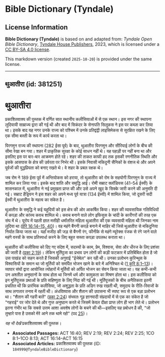 # Bible Dictionary (Tyndale)

## License Information

**Bible Dictionary (Tyndale)** is based on and adapted from: _Tyndale Open Bible Dictionary_, [Tyndale House Publishers](https://tyndaleopenresources.com/), 2023, which is licensed under a [CC BY-SA 4.0 license](https://creativecommons.org/licenses/by-sa/4.0/legalcode.en).

This markdown version (created `2025-10-20`) is provided under the same license.



--------------------------------

## थुआतीरा (id: 381251)

थुआतीरा
=======

प्रकाशितवाक्य की पुस्तक में वर्णित सात स्थानीय कलीसियाओं में से एक स्थान। इस नगर की स्थापना लुदियायी साम्राज्य द्वारा की गई थी और बाद में सिकंदर के सेनापति सिलूकस ने इस पर कब्ज़ा कर लिया था। इसके बाद यह नगर उनके राज्य को पश्चिम में उनके प्रतिद्वंद्वी लाइसिमेकस से सुरक्षित रखने के लिए एक सीमा बस्ती के रूप में कार्य करता था।

पिरगमुन राज्य की स्थापना (282 ईसा पूर्व) के बाद, थुआतीरा पिरगमुन और सीरियाई लोगों के बीच की सीमा रेखा बन गया। शहर में प्राकृतिक सुरक्षा के कोई साधन नहीं थे। यह पहाड़ी पर नहीं बना था और इसलिए इस पर बार\-बार आक्रमण होते रहे। शहर की ताकत काफी हद तक इसकी रणनीतिक स्थिति और इसके आसपास के क्षेत्र की उर्वरता पर निर्भर थी। इसके निवासी मकिदुनी सैनिकों के वंशज थे और अपने पूर्वजों की युद्धप्रियता को बनाए रखते थे। वे शहर के प्रबल रक्षक थे।

जब रोम ने 189 ईसा पूर्व में अन्तियोकस को हराया, तो थुआतीरा को रोम के सहयोगी पिरगमुन के राज्य में शामिल कर लिया गया। इसके बाद शांति और समृद्धि आई। रोमी सम्राट क्लॉडियस (41–54 ईस्वी) के शासनकाल में, थुआतीरा ने नई प्रमुखता प्राप्त की और उसे अपने खुद के सिक्के जारी करने की अनुमति दी गई। सम्राट हैड्रियन ने इस शहर को अपने मध्य पूर्व यात्रा (134 ईस्वी) में शामिल किया, जो दूसरी सदी ईस्वी में थुआतीरा के महत्व का संकेत है।

थुआतीरा के समृद्धि ने कई यहूदियों को इस क्षेत्र की ओर आकर्षित किया। शहर की व्यावसायिक गतिविधियों में कपड़ा और कांस्य कवच शामिल थे। कवच बनाने वाले लोग इफिसुस के चांदी के कारीगरों की तरह एक संघ में थे। यूरोप में पहली ज्ञात मसीही धर्मांतरित महिला थुआतीरा की एक व्यवसायी महिला थी जिनका नाम लुदिया था ([प्रेरि 16:14–15, 40](https://ref.ly/Acts16:14-Acts16:15,Acts16:40))। वह महंगे बैंगनी कपड़े बनाने में माहिर थी जिसे थुआतीरा से मकिदुनिया निर्यात किया जाता था। यहाँ मजीठ की जड़ से बैंगनी रंग, फीनीके से महंगे म्यूरेक्स रंजक से रंगे जाने वाले महंगे वस्त्रों के साथ प्रतिस्पर्धा करने के लिए बहुत सस्ता कपड़ा उपलब्ध कराता था।

थुआतीरा की कलीसिया को दिए गए संदेश में, सदस्यों के काम, प्रेम, विश्वास, सेवा और धीरज के लिए प्रशंसा की जाती है ([प्रका 2:19](https://ref.ly/Rev2:19))। लेकिन मूर्तिपूजा का प्रभाव उन लोगों की कड़ी फटकार में प्रतिबिंबित होता है जो उस पाखंड को सहन करते हैं जिसकी अगुवाई "ईजेबेल" कर रही थी। उनका प्रलोभन कुरिन्थुस के विश्वासियों के समान था जो मूर्तियों को समर्पित भोजन खाने के बारे में अनिश्चित थे ([1 कुरि 8:1–13](https://ref.ly/1Cor8:1-1Cor8:13))। व्यापार संघों द्वारा आयोजित त्योहारों में मूर्तियों को अर्पित भोजन का सेवन किया जाता था। यह कभी\-कभी उन अश्लील अनुष्ठानों के साथ होता था जिनमें धर्म और कामुकता का मिश्रण होता था। इस कलीसिया को इन मूर्तिपूजक प्रथाओं के प्रति सहिष्णुता के लिए निंदा की गई थी। मूर्तिपूजकों के बीच अनैतिकता इतनी प्रचलित थी कि प्रारंभिक कलीसिया, जो अशुद्धता के प्रति अडिग रुख रखती थी, समुदाय के रीति\-रिवाजों के साथ लगातार तनाव में रहती थी। अंधविश्वास और शैतान की उपासना भी स्पष्ट रूप से एक बड़ा प्रलोभन था। "शैतान की गहरी बातें" ([प्रका 2:24](https://ref.ly/Rev2:24)) संभवतः गूढ़ ज्ञानवादी संप्रदायों में से एक का संकेत है जो "गहराई" पर जोर देते थे और गुप्त अनुष्ठान करते थे जिसमें केवल दीक्षा प्राप्त लोग ही भाग लेते थे। प्रलोभन इतना गंभीर था कि सबसे उत्तम आशा अवशेष लोगों के बचने की थी—इसलिए यह प्रबोधन है की, "जो तुम्हारे पास है उसको मेरे आने तक थामे रहो" (पद [25](https://ref.ly/Rev2:25))।

*यह भी देखें* प्रकाशितवाक्य की पुस्तक।

* **Associated Passages:** ACT 16:40; REV 2:19; REV 2:24; REV 2:25; 1CO 8:1–1CO 8:13; ACT 16:14–ACT 16:15
* **Associated Articles:** प्रकाशितवाक्य की पुस्तक (ID: `184999@TyndaleBibleDictionary`)

